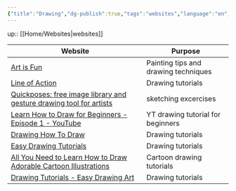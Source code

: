 ```yaml
---
{"title":"Drawing","dg-publish":true,"tags":"websites","language":"en","permalink":"/websites/drawing/","dgPassFrontmatter":true}
---
```


up:: [[Home/Websites\|websites]]

| Website                                                                                                         | Purpose                              |
| --------------------------------------------------------------------------------------------------------------- | ------------------------------------ |
| [Art is Fun](https://www.art-is-fun.com/)                                                                       | Painting tips and drawing techniques |
| [Line of Action](https://line-of-action.com/)                                                                   | Drawing tutorials                    |
| [Quickposes: free image library and gesture drawing tool for artists](https://quickposes.com/en)                | sketching excercises                 |
| [Learn How to Draw for Beginners - Episode 1 - YouTube](https://www.youtube.com/watch?v=Wz6DrQeQ5rI)            | YT drawing tutorial for beginners    |
| [Drawing How To Draw](https://www.drawinghowtodraw.com/stepbystepdrawinglessons/)                               | Drawing tutorials                    |
| [Easy Drawing Tutorials](https://easydrawingtutorials.com/)                                                     | Drawing tutorials                    |
| [All You Need to Learn How to Draw Adorable Cartoon Illustrations](https://www.how-to-draw-funny-cartoons.com/) | Cartoon drawing tutorials            |
| [Drawing Tutorials - Easy Drawing Art](https://easydrawingart.com/)                                             | Drawing tutorials                    

